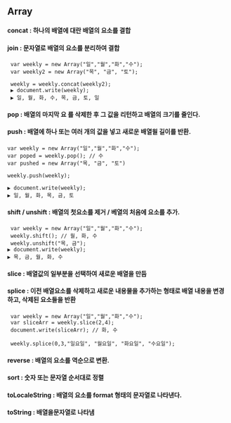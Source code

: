 
## Array

#### concat : 하나의 배열에 대란 배열의 요소를 결합
#### join : 문자열로 배열의 요소를 분리하여 결합
```
 var weekly = new Array("일","월","화","수");
 var weekly2 = new Array("목", "금", "토");
 
 weekly = weekly.concat(weekly2);
 ▶ document.write(weekly);
 ▶ 일, 월, 화, 수, 목, 금, 토, 일
```

#### pop : 배열의 마지막 요 를 삭제한 후 그 값을 리턴하고 배열의 크기를 줄인다.
#### push : 배열에 하나 또는 여러 개의 값을 넣고 새로운 배열읠 길이를 반환.
```
var weekly = new Array("일","월","화","수");
var poped = weekly.pop(); // 수
var pushed = new Array("목, "금", "토")

weekly.push(weekly); 

▶ document.write(weekly);
▶ 일, 월, 화, 목, 금, 토
```

#### shift / unshift : 배열의 첫요소를 제거 / 베열의 처음에 요소를 추가.
```
 var weekly = new Array("일","월","화","수");
 weekly.shift(); // 월, 화, 수
 weekly.unshift("목, 금");
▶ document.write(weekly);
▶ 목, 금, 월, 화, 수 
```

#### slice : 배열값의 일부분을 선택하여 새로운 배열을 만듬
#### splice : 이전 배열요소를 삭제하고 새로운 내용물을 추가하는 형태로 배열 내용을 변경하고, 삭제된 요소들을 반환
```
 var weekly = new Array("일","월","화","수");
 var sliceArr = weekly.slice(2,4);
 document.write(sliceArr); // 화, 수
 
 weekly.splice(0,3,"일요일", "월요일", "화요일", "수요일");
```

#### reverse : 배열의 요소를 역순으로 변환.
#### sort : 숫자 또는 문자열 순서대로 정렬
#### toLocaleString : 배열의 요소를 format 형태의 문자열로 나타낸다.
#### toString : 배열을문자열로 나타냄
